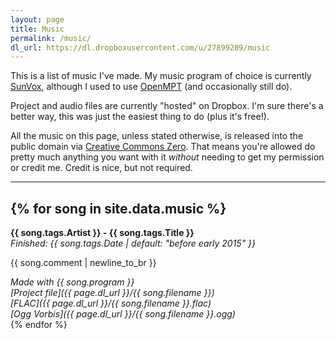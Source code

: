 ```yaml
---
layout: page
title: Music
permalink: /music/
dl_url: https://dl.dropboxusercontent.com/u/27899289/music
---
```


This is a list of music I've made. My music program of choice is currently [SunVox](http://warmplace.ru/soft/sunvox/), although I used to use [OpenMPT](https://openmpt.org/) (and occasionally still do).

Project and audio files are currently "hosted" on Dropbox. I'm sure there's a better way, this was just the easiest thing to do (plus it's free!).

All the music on this page, unless stated otherwise, is released into the public domain via [Creative Commons Zero](https://creativecommons.org/publicdomain/zero/1.0/). That means you're allowed do pretty much anything you want with it *without* needing to get my permission or credit me. Credit is nice, but not required.

---
{% for song in site.data.music %}
---

**{{ song.tags.Artist }} - {{ song.tags.Title }}** <br />
*Finished: {{ song.tags.Date | default: "before early 2015" }}*

{{ song.comment | newline_to_br }}


*Made with {{ song.program }} <br />
[Project file]({{ page.dl_url }}/{{ song.filename }}) <br />
[FLAC]({{ page.dl_url }}/{{ song.filename }}.flac) <br />
[Ogg Vorbis]({{ page.dl_url }}/{{ song.filename }}.ogg) <br />*
{% endfor %}
